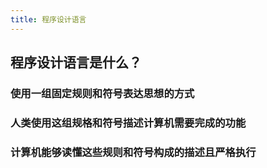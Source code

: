 ```yaml
---
title: 程序设计语言
---
```


## 程序设计语言是什么？
### 使用一组固定规则和符号表达思想的方式
### 人类使用这组规格和符号描述计算机需要完成的功能
### 计算机能够读懂这些规则和符号构成的描述且严格执行
